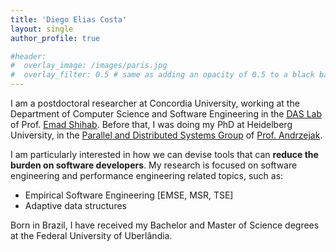 ```yaml
---
title: 'Diego Elias Costa'
layout: single
author_profile: true

#header:
#  overlay_image: /images/paris.jpg
#  overlay_filter: 0.5 # same as adding an opacity of 0.5 to a black background
---
```


I am a postdoctoral researcher at Concordia University, working at the Department of Computer Science and Software Engineering in the [DAS Lab](http://das.encs.concordia.ca/) of Prof. [Emad Shihab](http://das.encs.concordia.ca/members/emad-shihab/). Before that, I was doing my PhD at Heidelberg University, in the [Parallel and Distributed Systems Group](https://pvs.ifi.uni-heidelberg.de/home/) of [Prof. Andrzejak](https://pvs.ifi.uni-heidelberg.de/team/aa/). 


I am particularly interested in how we can devise tools that can **reduce the burden on software developers**.
My research is focused on software engineering and performance engineering related topics, such as:
- Empirical Software Engineering [EMSE, MSR, TSE]
- Adaptive data structures 


Born in Brazil, I have received my Bachelor and Master of Science degrees at the Federal University of Uberlândia.
